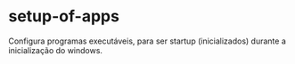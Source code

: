# setup-of-apps
Configura programas executáveis, para ser startup (inicializados) durante a inicialização do windows. 
